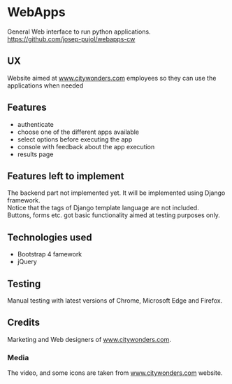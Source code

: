 
# WebApps
General Web interface to run python applications.\
https://github.com/josep-pujol/webapps-cw

## UX
Website aimed at www.citywonders.com employees so they can use the applications when needed

## Features
- authenticate
- choose one of the different apps available
- select options before executing the app
- console with feedback about the app execution
- results page

## Features left to implement
The backend part not implemented yet. It will be implemented using Django framework.\
Notice that the tags of Django template language are not included.\
Buttons, forms etc. got basic functionality aimed at testing purposes only.

## Technologies used
- Bootstrap 4 famework
- jQuery

## Testing
Manual testing with latest versions of Chrome, Microsoft Edge and Firefox.

## Credits
Marketing and Web designers of www.citywonders.com.

### Media
The video, and some icons are taken from www.citywonders.com website.


